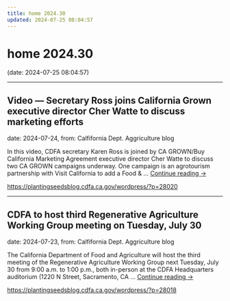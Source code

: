```yaml
---
title: home 2024.30
updated: 2024-07-25 08:04:57
---
```


# home 2024.30

(date: 2024-07-25 08:04:57)

---

## Video — Secretary Ross joins California Grown executive director Cher Watte to discuss marketing efforts

date: 2024-07-24, from: Calfifornia Dept. Aggriculture blog

In this video, CDFA secretary Karen Ross is joined by CA GROWN/Buy California Marketing Agreement executive director Cher Watte to discuss two CA GROWN campaigns underway. One campaign is an agrotourism partnership with Visit California to add a Food &#38; &#8230; <a href="https://plantingseedsblog.cdfa.ca.gov/wordpress/?p=28020">Continue reading <span class="meta-nav">&#8594;</span></a> 

<https://plantingseedsblog.cdfa.ca.gov/wordpress/?p=28020>

---

## CDFA to host third Regenerative Agriculture Working Group meeting on Tuesday, July 30

date: 2024-07-23, from: Calfifornia Dept. Aggriculture blog

The California Department of Food and Agriculture will host the third meeting of the Regenerative Agriculture Working Group next Tuesday, July 30 from 9:00 a.m. to 1:00 p.m., both in-person at the CDFA Headquarters auditorium (1220 N Street, Sacramento, CA &#8230; <a href="https://plantingseedsblog.cdfa.ca.gov/wordpress/?p=28018">Continue reading <span class="meta-nav">&#8594;</span></a> 

<https://plantingseedsblog.cdfa.ca.gov/wordpress/?p=28018>

